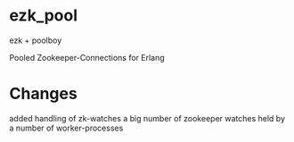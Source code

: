# ezk_pool

ezk + poolboy

Pooled Zookeeper-Connections for Erlang

# Changes
added handling of  zk-watches
a big number of zookeeper watches held by a number of worker-processes